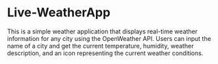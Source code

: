 # Live-WeatherApp
This is a simple weather application that displays real-time weather information for any city using the OpenWeather API. Users can input the name of a city and get the current temperature, humidity, weather description, and an icon representing the current weather conditions.
